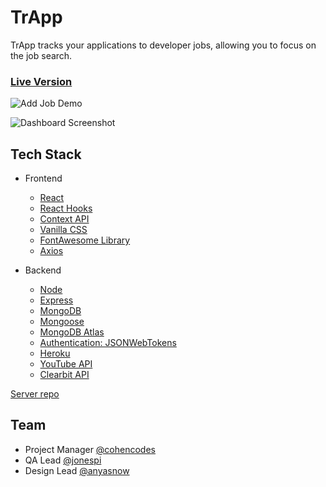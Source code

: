 # TrApp #

TrApp tracks your applications to developer jobs, allowing you to focus on the job search.

### [Live Version](https://trapp-frontend.jonespi.now.sh)

![Add Job Demo](https://github.com/cohencodes/trapp-frontend/blob/master/src/assets/landing.gif?raw=true)

![Dashboard Screenshot](https://github.com/cohencodes/trapp-frontend/blob/master/src/assets/trapp.png?raw=true)
  
## Tech Stack

* Frontend
  * [React](https://github.com/facebook/react)
  * [React Hooks](https://github.com/streamich/react-use)
  * [Context API](https://github.com/wesbos/React-Context)
  * [Vanilla CSS](https://vanillaframework.io/)
  * [FontAwesome Library](https://fontawesome.com/)
  * [Axios](https://github.com/axios/axios)

* Backend
  * [Node](https://github.com/nodejs/node)
  * [Express](https://github.com/expressjs/express)
  * [MongoDB](https://github.com/mongodb/mongo)
  * [Mongoose](https://github.com/Automattic/mongoose)
  * [MongoDB Atlas](https://www.mongodb.com/cloud/atlas)
  * [Authentication: JSONWebTokens](https://jwt.io/)
  * [Heroku](https://devcenter.heroku.com)
  * [YouTube API](https://developers.google.com/youtube/v3/)
  * [Clearbit API](https://clearbit.com/docs)

[Server repo](https://github.com/cohencodes/trapp-backend)


## Team
* Project Manager [@cohencodes](https://github.com/cohencodes)
* QA Lead [@jonespi](https://github.com/jonespi)
* Design Lead [@anyasnow](https://github.com/anyasnow)


